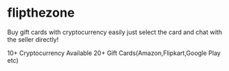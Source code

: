 # flipthezone
Buy gift cards with cryptocurrency easily just select the card and chat with the seller directly!

10+ Cryptocurrency Available
20+ Gift Cards(Amazon,Flipkart,Google Play etc)
